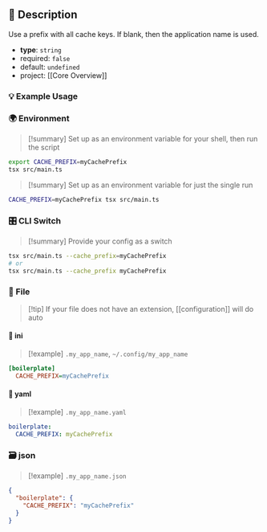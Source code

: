 ## 📜 Description

Use a prefix with all cache keys. If blank, then the application name is used.

- **type**: `string`
- required: `false`
- default: `undefined`
- project: [[Core Overview]]

### 💡 Example Usage

### 🌍 Environment

> [!summary] Set up as an environment variable for your shell, then run the script
```bash
export CACHE_PREFIX=myCachePrefix
tsx src/main.ts
```
> [!summary] Set up as an environment variable for just the single run

```bash
CACHE_PREFIX=myCachePrefix tsx src/main.ts
```
### 🎛️ CLI Switch

> [!summary] Provide your config as a switch
```bash
tsx src/main.ts --cache_prefix=myCachePrefix
# or
tsx src/main.ts --cache_prefix myCachePrefix
```
### 📁 File
> [!tip] If your file does not have an extension, [[configuration]] will do auto
#### 📘 ini

> [!example] 
> `.my_app_name`, `~/.config/my_app_name`

```ini
[boilerplate]
  CACHE_PREFIX=myCachePrefix
```
#### 📄 yaml

> [!example]
> `.my_app_name.yaml`

```yaml
boilerplate:
  CACHE_PREFIX: myCachePrefix
```
### 🗃️ json

> [!example]
> `.my_app_name.json`

```json
{
  "boilerplate": {
    "CACHE_PREFIX": "myCachePrefix"
  }
}
```